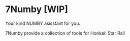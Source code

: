 # 7Numby [WIP]
Your kind NUMBY asisstant for you.

7Numby provide a collection of tools for Honkai: Star Rail
